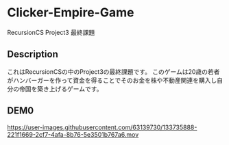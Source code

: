 # Clicker-Empire-Game
RecursionCS Project3 最終課題

## Description
これはRecursionCSの中のProject3の最終課題です。
このゲームは20歳の若者がハンバーガーを作って資金を得ることでそのお金を株や不動産関連を購入し自分の帝国を築き上げるゲームです。

## DEM0
https://user-images.githubusercontent.com/63139730/133735888-221f1669-2cf7-4afa-8b76-5e3501b767a6.mov
